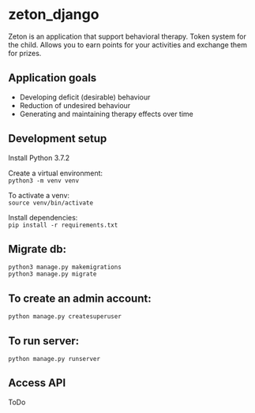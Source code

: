 # zeton_django

Zeton is an application that  support behavioral therapy. 
Token system for the child. 
Allows you to earn points for your activities and exchange them for prizes.

## Application goals

- Developing deficit (desirable) behaviour
- Reduction of undesired behaviour
- Generating and maintaining therapy effects over time

## Development setup
Install Python 3.7.2

Create a virtual environment: <br/>
`python3 -m venv venv`

To activate a venv: <br/>
`source venv/bin/activate`

Install dependencies: <br/>
`pip install -r requirements.txt`

## Migrate db:
`python3 manage.py makemigrations` <br>
`python3 manage.py migrate`

## To create an admin account:
`python manage.py createsuperuser`

## To run server:
`python manage.py runserver`

## Access API
ToDo

